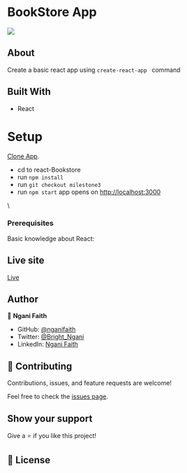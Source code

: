 # BookStore App

![](https://img.shields.io/badge/Microverse-blueviolet)

## About

Create a basic react app using `create-react-app ` command

## Built With

- React

# Setup

[Clone App](https://github.com/nganifaith/react-Bookstore).

- cd to react-Bookstore
- run `npm install`
- run `git checkout milestone3`
- run `npm start` app opens on [http://localhost:3000](http://localhost:3000)

\

### Prerequisites

Basic knowledge about React:

## Live site

[Live](https://deploy-preview-1--cocky-curie-63100a.netlify.app/)

## Author

👤 **Ngani Faith**

- GitHub: [@nganifaith](https://github.com/nganifaith)
- Twitter: [@Bright_Ngani](https://twitter.com/bright_ngani)
- LinkedIn: [Ngani Faith](https://www.linkedin.com/in/ngani-faith/)

## 🤝 Contributing

Contributions, issues, and feature requests are welcome!

Feel free to check the [issues page](https://github.com/nganifaith/react-Bookstore/issues).

## Show your support

Give a ⭐️ if you like this project!

## 📝 License
